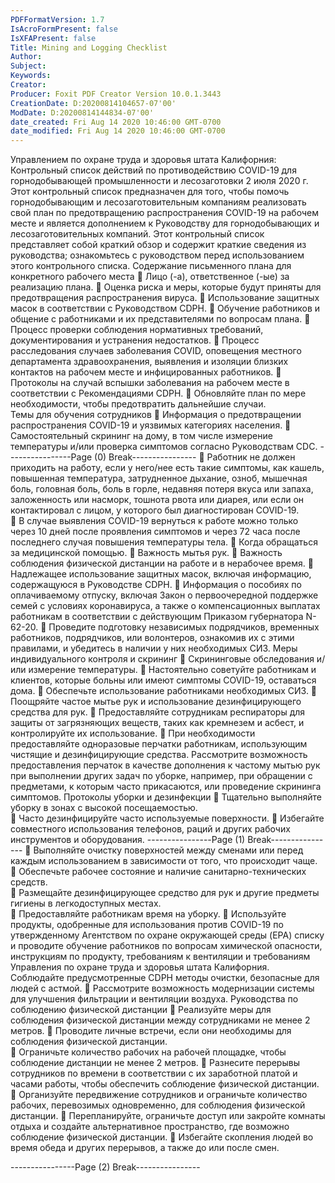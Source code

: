 ```yaml
---
PDFFormatVersion: 1.7
IsAcroFormPresent: false
IsXFAPresent: false
Title: Mining and Logging Checklist
Author: 
Subject: 
Keywords: 
Creator: 
Producer: Foxit PDF Creator Version 10.0.1.3443
CreationDate: D:20200814104657-07'00'
ModDate: D:20200814144834-07'00'
date_created: Fri Aug 14 2020 10:46:00 GMT-0700
date_modified: Fri Aug 14 2020 10:46:00 GMT-0700
---
```

Управлением по охране труда и здоровья штата 
Калифорния: Контрольный список действий по 
противодействию COVID-19 
для горнодобывающей промышленности и лесозаготовки 
2 июля 2020 г. 
Этот контрольный список предназначен для того, чтобы помочь горнодобывающим и 
лесозаготовительным компаниям реализовать свой план по предотвращению 
распространения COVID-19 на рабочем месте и является дополнением к Руководству для 
горнодобывающих и лесозаготовительных компаний. Этот контрольный список представляет 
собой краткий обзор и содержит краткие сведения из руководства; ознакомьтесь с 
руководством перед использованием этого контрольного списка. 
Содержание письменного плана для 
конкретного рабочего места 
 Лицо (-а), ответственное (-ые) за реализацию плана. 
 Оценка риска и меры, которые будут приняты для предотвращения 
распространения вируса. 
 Использование защитных масок в соответствии с Руководством CDPH. 
 Обучение работников и общение с работниками и их представителями по 
вопросам плана. 
 Процесс проверки соблюдения нормативных требований, документирования 
и устранения недостатков. 
 Процесс расследования случаев заболевания COVID, оповещения местного 
департамента здравоохранения, выявления и изоляции близких контактов на 
рабочем месте и инфицированных работников. 
 Протоколы на случай вспышки заболевания на рабочем месте в 
соответствии с Рекомендациями CDPH. 
 Обновляйте план по мере необходимости, чтобы предотвратить дальнейшие 
случаи.   
Темы для обучения сотрудников 
 Информация о предотвращении распространения COVID-19 и уязвимых 
категориях населения. 
 Самостоятельный скрининг на дому, в том числе измерение температуры 
и/или проверка симптомов согласно Руководствам CDC. 
----------------Page (0) Break----------------
 Работник не должен приходить на работу, если у него/нее есть такие 
симптомы, как кашель, повышенная температура, затрудненное дыхание, 
озноб, мышечная боль, головная боль, боль в горле, недавняя потеря вкуса 
или запаха, заложенность или насморк, тошнота рвота или диарея, или если 
он контактировал с лицом, у которого был диагностирован COVID-19.  
 В случае выявления COVID-19 вернуться к работе можно только через 10 дней 
после проявления симптомов и через 72 часа после последнего случая 
повышения температуры тела. 
 Когда обращаться за медицинской помощью. 
 Важность мытья рук. 
 Важность соблюдения физической дистанции на работе и в нерабочее 
время. 
 Надлежащее использование защитных масок, включая информацию, 
содержащуюся в Руководстве CDPH. 
 Информация о пособиях по оплачиваемому отпуску, включая Закон о 
первоочередной поддержке семей с условиях коронавируса, а также о 
компенсационных выплатах работникам в соответствии с действующим 
Приказом губернатора N-62-20. 
 Проведите подготовку независимых подрядчиков, временных работников, 
подрядчиков, или волонтеров, ознакомив их с этими правилами, и убедитесь 
в наличии у них необходимых СИЗ. 
Меры индивидуального контроля и скрининг 
 Скрининговые обследования и/или измерение температуры. 
 Настоятельно советуйте работникам и клиентов, которые больны или имеют 
симптомы COVID-19, оставаться дома. 
 Обеспечьте использование работниками необходимых СИЗ. 
 Поощряйте частое мытье рук и использование дезинфицирующего средства 
для рук. 
 Предоставляйте сотрудникам респираторы для защиты от загрязняющих 
веществ, таких как кремнезем и асбест, и контролируйте их использование. 
  При необходимости предоставляйте одноразовые перчатки работникам, 
использующим чистящие и дезинфицирующие средства. Рассмотрите 
возможность предоставления перчаток в качестве дополнения к частому 
мытью рук при выполнении других задач по уборке, например, при 
обращении с предметами, к которым часто прикасаются, или проведение 
скрининга симптомов. 
Протоколы уборки и дезинфекции 
 Тщательно выполняйте уборку в зонах с высокой посещаемостью.  
 Часто дезинфицируйте часто используемые поверхности. 
 Избегайте совместного использования телефонов, раций и других рабочих 
инструментов и оборудования. 
----------------Page (1) Break----------------
 Выполняйте очистку поверхностей между сменами или перед каждым 
использованием в зависимости от того, что происходит чаще. 
 Обеспечьте рабочее состояние и наличие санитарно-технических средств.  
 Размещайте дезинфицирующее средство для рук и другие предметы 
гигиены в легкодоступных местах.  
 Предоставляйте работникам время на уборку. 
 Используйте продукты, одобренные для использования против COVID-19 по 
утвержденному Агентством по охране окружающей среды (EPA)  списку и 
проводите обучение работников по вопросам химической опасности, 
инструкциям по продукту, требованиям к вентиляции и требованиям 
Управления по охране труда и здоровья штата Калифорния. Соблюдайте 
предусмотренные CDPH методы очистки, безопасные для людей с астмой. 
 Рассмотрите возможность модернизации системы для улучшения 
фильтрации и вентиляции воздуха. 
Руководства по соблюдению физической 
дистанции 
 Реализуйте меры для соблюдения физической дистанции между 
сотрудниками не менее 2 метров. 
 Проводите личные встречи, если они необходимы для соблюдения 
физической дистанции.  
 Ограничьте количество рабочих на рабочей площадке, чтобы соблюдение 
дистанции не менее 2 метров. 
 Разнесите перерывы сотрудников по времени в соответствии с их 
заработной платой и часами работы, чтобы обеспечить соблюдение 
физической дистанции. 
 Организуйте передвижение сотрудников и ограничьте количество рабочих, 
перевозимых одновременно, для соблюдения физической дистанции. 
 Перепланируйте, ограничьте доступ или закройте комнаты отдыха и создайте 
альтернативное пространство, где возможно соблюдение физической 
дистанции. 
 Избегайте скопления людей во время обеда и других перерывов, а также до 
или после смен. 
 
----------------Page (2) Break----------------

